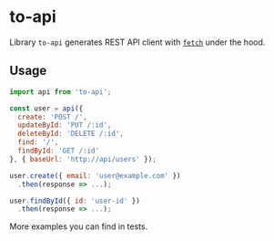 # to-api

Library `to-api` generates REST API client with [`fetch`](https://fetch.spec.whatwg.org) under the hood.

## Usage

```js
import api from 'to-api';

const user = api({
  create: 'POST /',
  updateById: 'PUT /:id',
  deleteById: 'DELETE /:id',
  find: '/',
  findById: 'GET /:id'
}, { baseUrl: 'http://api/users' });

user.create({ email: 'user@example.com' })
  .then(response => ...);

user.findById({ id: 'user-id' })
  .then(response => ...);
```

More examples you can find in tests.